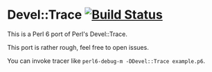 # Devel::Trace  [![Build Status](https://travis-ci.org/Altai-man/perl6-Devel-Trace.svg?branch=master)](https://travis-ci.org/Altai-man/perl6-Devel-Trace)

This is a Perl 6 port of Perl's Devel::Trace.

This port is rather rough, feel free to open issues.

You can invoke tracer like `perl6-debug-m -DDevel::Trace example.p6`.
